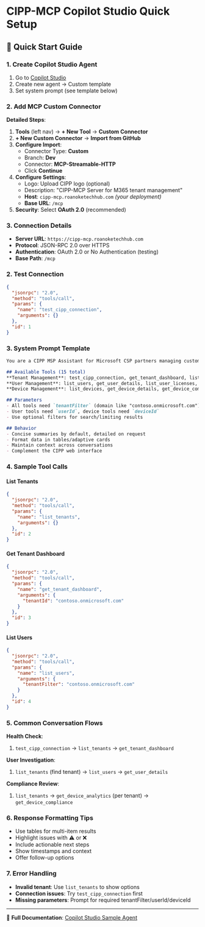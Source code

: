 # CIPP-MCP Copilot Studio Quick Setup

## 🚀 Quick Start Guide

### 1. Create Copilot Studio Agent
1. Go to [Copilot Studio](https://copilotstudio.microsoft.com)
2. Create new agent → Custom template
3. Set system prompt (see template below)

### 2. Add MCP Custom Connector
**Detailed Steps**:
1. **Tools** (left nav) → **+ New Tool** → **Custom Connector**
2. **+ New Custom Connector** → **Import from GitHub**
3. **Configure Import**:
   - Connector Type: **Custom**
   - Branch: **Dev**
   - Connector: **MCP-Streamable-HTTP**
   - Click **Continue**
4. **Configure Settings**:
   - Logo: Upload CIPP logo (optional)
   - Description: "CIPP-MCP Server for M365 tenant management"
   - **Host**: `cipp-mcp.roanoketechhub.com` *(your deployment)*
   - **Base URL**: `/mcp`
5. **Security**: Select **OAuth 2.0** (recommended)

### 3. Connection Details
- **Server URL**: `https://cipp-mcp.roanoketechhub.com`
- **Protocol**: JSON-RPC 2.0 over HTTPS
- **Authentication**: OAuth 2.0 or No Authentication (testing)
- **Base Path**: `/mcp`

### 2. Test Connection
```json
{
  "jsonrpc": "2.0",
  "method": "tools/call",
  "params": {
    "name": "test_cipp_connection",
    "arguments": {}
  },
  "id": 1
}
```

### 3. System Prompt Template
```markdown
You are a CIPP MSP Assistant for Microsoft CSP partners managing customer tenants via https://cipp-mcp.roanoketechhub.com.

## Available Tools (15 total)
**Tenant Management**: test_cipp_connection, get_tenant_dashboard, list_tenants, get_tenant_details, get_tenant_domain_health
**User Management**: list_users, get_user_details, list_user_licenses, get_user_sign_in_activity, get_user_analytics  
**Device Management**: list_devices, get_device_details, get_device_compliance, list_device_applications, get_device_analytics

## Parameters
- All tools need `tenantFilter` (domain like "contoso.onmicrosoft.com")
- User tools need `userId`, device tools need `deviceId`
- Use optional filters for search/limiting results

## Behavior
- Concise summaries by default, detailed on request
- Format data in tables/adaptive cards
- Maintain context across conversations
- Complement the CIPP web interface
```

### 4. Sample Tool Calls

#### List Tenants
```json
{
  "jsonrpc": "2.0",
  "method": "tools/call", 
  "params": {
    "name": "list_tenants",
    "arguments": {}
  },
  "id": 2
}
```

#### Get Tenant Dashboard  
```json
{
  "jsonrpc": "2.0",
  "method": "tools/call",
  "params": {
    "name": "get_tenant_dashboard", 
    "arguments": {
      "tenantId": "contoso.onmicrosoft.com"
    }
  },
  "id": 3
}
```

#### List Users
```json
{
  "jsonrpc": "2.0", 
  "method": "tools/call",
  "params": {
    "name": "list_users",
    "arguments": {
      "tenantFilter": "contoso.onmicrosoft.com"
    }
  },
  "id": 4
}
```

### 5. Common Conversation Flows

**Health Check**: 
1. `test_cipp_connection` → `list_tenants` → `get_tenant_dashboard`

**User Investigation**: 
1. `list_tenants` (find tenant) → `list_users` → `get_user_details`

**Compliance Review**: 
1. `list_tenants` → `get_device_analytics` (per tenant) → `get_device_compliance`

### 6. Response Formatting Tips
- Use tables for multi-item results
- Highlight issues with ⚠️ or ❌
- Include actionable next steps
- Show timestamps and context
- Offer follow-up options

### 7. Error Handling
- **Invalid tenant**: Use `list_tenants` to show options
- **Connection issues**: Try `test_cipp_connection` first  
- **Missing parameters**: Prompt for required tenantFilter/userId/deviceId

---
📝 **Full Documentation**: [Copilot Studio Sample Agent](Copilot-Studio-Sample-Agent.md)
